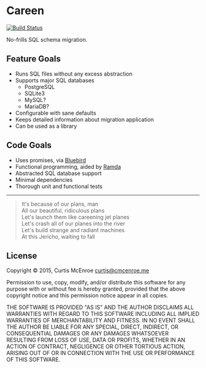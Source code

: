 # Careen

[![Build Status](https://travis-ci.org/programble/careen.svg?branch=master)](https://travis-ci.org/programble/careen)

No-frills SQL schema migration.

## Feature Goals

- Runs SQL files without any excess abstraction
- Supports major SQL databases
  - PostgreSQL
  - SQLite3
  - MySQL?
  - MariaDB?
- Configurable with sane defaults
- Keeps detailed information about migration application
- Can be used as a library

## Code Goals

- Uses promises, via [Bluebird](https://github.com/petkaantonov/bluebird)
- Functional programming, aided by [Ramda](https://github.com/ramda/ramda)
- Abstracted SQL database support
- Minimal dependencies
- Thorough unit and functional tests

---

> It's because of our plans, man<br>
> All our beautiful, ridiculous plans<br>
> Let's launch them like careening jet planes<br>
> Let's crash all of our planes into the river<br>
> Let's build strange and radiant machines<br>
> At this Jericho, waiting to fall<br>

## License

Copyright © 2015, Curtis McEnroe <curtis@cmcenroe.me>

Permission to use, copy, modify, and/or distribute this software for any
purpose with or without fee is hereby granted, provided that the above
copyright notice and this permission notice appear in all copies.

THE SOFTWARE IS PROVIDED "AS IS" AND THE AUTHOR DISCLAIMS ALL WARRANTIES
WITH REGARD TO THIS SOFTWARE INCLUDING ALL IMPLIED WARRANTIES OF
MERCHANTABILITY AND FITNESS. IN NO EVENT SHALL THE AUTHOR BE LIABLE FOR
ANY SPECIAL, DIRECT, INDIRECT, OR CONSEQUENTIAL DAMAGES OR ANY DAMAGES
WHATSOEVER RESULTING FROM LOSS OF USE, DATA OR PROFITS, WHETHER IN AN
ACTION OF CONTRACT, NEGLIGENCE OR OTHER TORTIOUS ACTION, ARISING OUT OF
OR IN CONNECTION WITH THE USE OR PERFORMANCE OF THIS SOFTWARE.

